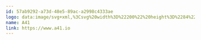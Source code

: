 ```yaml
---
id: 57ab9292-a73d-48e5-89ac-a2998c4333ae
logo: data:image/svg+xml,%3Csvg%20width%3D%22200%22%20height%3D%2284%22%20viewBox%3D%220%200%20200%2084%22%20fill%3D%22none%22%20xmlns%3D%22http%3A%2F%2Fwww.w3.org%2F2000%2Fsvg%22%3E%0A%3Cg%20clip-path%3D%22url(%23clip0_14515_3220)%22%3E%0A%3Cpath%20d%3D%22M79.0686%2055.9999C77.113%2055.9999%2075.3349%2055.4213%2073.9386%2054.214C73.8344%2054.1253%2073.7342%2054.0327%2073.6377%2053.9363C69.0593%2056.5553%2064.4616%2056.7019%2061.5919%2054.214C59.4087%2052.324%2058.564%2049.2769%2059.212%2045.6357C59.7944%2042.3494%2061.5572%2038.8857%2064.1723%2035.8849C69.9002%2029.3161%2077.7379%2027.079%2082.0193%2030.7857L79.4813%2033.6979C76.7042%2031.291%2070.7217%2034.2494%2067.0883%2038.4151C64.9244%2040.8953%2063.478%2043.6956%2063.0152%2046.3069C62.7837%2047.6106%2062.6179%2049.9981%2064.126%2051.3019C65.692%2052.6596%2068.6157%2052.3587%2071.6783%2050.6114C70.1354%2045.5894%2073.1054%2039.6417%2075.7669%2036.5791C77.1747%2034.963%2078.8796%2034.2186%2080.569%2034.4809C82.675%2034.8087%2084.2333%2036.6833%2084.3606%2039.0323C84.4223%2040.1701%2084.1639%2041.3581%2083.5699%2042.6657C82.513%2044.9993%2081.082%2047.2287%2079.4389%2049.1149C78.6482%2050.0213%2077.8034%2050.8621%2076.9124%2051.6181C79.8439%2053.4117%2085.4174%2050.5381%2088.8696%2046.5807L91.7856%2049.1149C87.9284%2053.539%2083.1109%2055.9999%2079.0686%2055.9999ZM79.9056%2038.2879C79.5932%2038.2879%2079.138%2038.5926%2078.6906%2039.1094C76.8623%2041.2077%2074.9684%2044.9106%2075.1343%2048.031C75.6164%2047.5759%2076.0793%2047.0937%2076.5229%2046.5846C77.9269%2044.9761%2079.1457%2043.0707%2080.0483%2041.0766C80.38%2040.3476%2080.5266%2039.7459%2080.4996%2039.2406C80.4803%2038.878%2080.3029%2038.3457%2079.9711%2038.2956C79.9519%2038.2879%2079.9287%2038.2879%2079.9056%2038.2879Z%22%20fill%3D%22%237A8AA0%22%2F%3E%0A%3Cpath%20d%3D%22M123.8%2045.3232H121.304V29.3855H117.447H114.944L109.143%2045.3232V49.1804H117.447V55.6141H121.304V49.1804H123.8V45.3232ZM112.919%2045.3232L117.447%2032.8839V45.3232H112.919Z%22%20fill%3D%22%237A8AA0%22%2F%3E%0A%3Cpath%20d%3D%22M129.586%2029.3855L124.186%2033.8559L126.527%2036.7141L129.586%2033.9909V55.6141H133.443V29.3855H129.586Z%22%20fill%3D%22%237A8AA0%22%2F%3E%0A%3Cpath%20d%3D%22M104.904%2055.6141H108.757L104.125%2029.3855H97.961L93.3286%2055.6141H97.1819L98.2734%2049.1804H103.808L104.904%2055.6141ZM98.9291%2045.3232L101.043%2032.8839L103.157%2045.3232H98.9291Z%22%20fill%3D%22%237A8AA0%22%2F%3E%0A%3Cpath%20d%3D%22M138.145%2031.9313C138.399%2031.8194%20138.554%2031.588%20138.554%2031.2756C138.554%2030.832%20138.245%2030.5427%20137.763%2030.5427H137.281H136.972H136.818V32.857H137.281V32.0084H137.666L138.129%2032.857H138.669L138.145%2031.9313ZM138.091%2031.2756C138.091%2031.4684%20137.99%2031.6227%20137.686%2031.6227H137.281V30.9284H137.686C137.99%2030.9284%20138.091%2031.0827%20138.091%2031.2756Z%22%20fill%3D%22%237A8AA0%22%2F%3E%0A%3Cpath%20d%3D%22M137.686%2029.3855C136.409%2029.3855%20135.371%2030.4231%20135.371%2031.6998C135.371%2032.9765%20136.409%2034.0141%20137.686%2034.0141C138.962%2034.0141%20140%2032.9765%20140%2031.6998C140%2030.4231%20138.962%2029.3855%20137.686%2029.3855ZM137.686%2033.5512C136.664%2033.5512%20135.834%2032.7219%20135.834%2031.6998C135.834%2030.6776%20136.664%2029.8484%20137.686%2029.8484C138.708%2029.8484%20139.537%2030.6776%20139.537%2031.6998C139.537%2032.7219%20138.708%2033.5512%20137.686%2033.5512Z%22%20fill%3D%22%237A8AA0%22%2F%3E%0A%3C%2Fg%3E%0A%3Cdefs%3E%0A%3CclipPath%20id%3D%22clip0_14515_3220%22%3E%0A%3Crect%20width%3D%2281%22%20height%3D%2227%22%20fill%3D%22white%22%20transform%3D%22translate(59%2029)%22%2F%3E%0A%3C%2FclipPath%3E%0A%3C%2Fdefs%3E%0A%3C%2Fsvg%3E%0A
name: A41
link: https://www.a41.io
---
```


